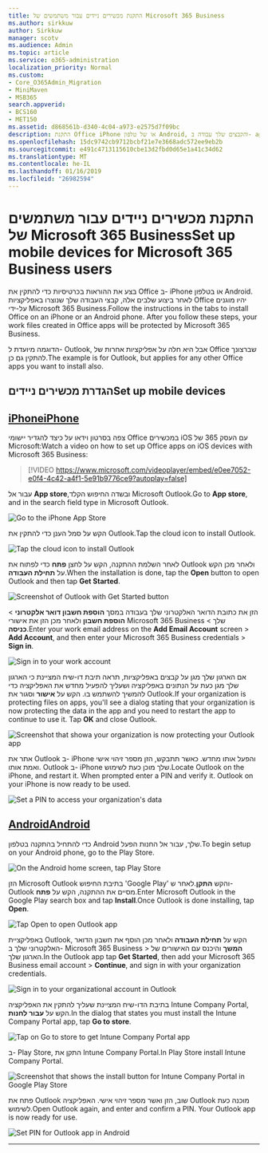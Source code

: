 ```yaml
---
title: התקנת מכשירים ניידים עבור משתמשים של Microsoft 365 Business
ms.author: sirkkuw
author: Sirkkuw
manager: scotv
ms.audience: Admin
ms.topic: article
ms.service: o365-administration
localization_priority: Normal
ms.custom:
- Core_O365Admin_Migration
- MiniMaven
- MSB365
search.appverid:
- BCS160
- MET150
ms.assetid: d868561b-d340-4c04-a973-e2575d7f09bc
description: התקנת Office iPhone או של טלפון Android, והקבצים שלך עבודה ב- apps יהיו מוגנים על-ידי ביקור 365 של Microsoft Office.
ms.openlocfilehash: 15dc9742cb9712bcbf21e7e3668adc572ee9eb2b
ms.sourcegitcommit: e491c4713115610cbe13d2fbd0d65e1a41c34d62
ms.translationtype: MT
ms.contentlocale: he-IL
ms.lasthandoff: 01/16/2019
ms.locfileid: "26982594"
---
```

# <a name="set-up-mobile-devices-for-microsoft-365-business-users"></a><span data-ttu-id="f5bfb-103">התקנת מכשירים ניידים עבור משתמשים של Microsoft 365 Business</span><span class="sxs-lookup"><span data-stu-id="f5bfb-103">Set up mobile devices for Microsoft 365 Business users</span></span>

<span data-ttu-id="f5bfb-p101">בצע את ההוראות בכרטיסיות כדי להתקין את Office ב- iPhone או בטלפון Android. לאחר ביצוע שלבים אלה, קבצי העבודה שלך שנוצרו באפליקציות Office יהיו מוגנים על-ידי Microsoft 365 Business.</span><span class="sxs-lookup"><span data-stu-id="f5bfb-p101">Follow the instructions in the tabs to install Office on an iPhone or an Android phone. After you follow these steps, your work files created in Office apps will be protected by Microsoft 365 Business.</span></span>

  
<span data-ttu-id="f5bfb-106">הדוגמה מיועדת ל- Outlook, אבל היא חלה על אפליקציות אחרות של Office שברצונך להתקין גם כן.</span><span class="sxs-lookup"><span data-stu-id="f5bfb-106">The example is for Outlook, but applies for any other Office apps you want to install also.</span></span>
  
## <a name="set-up-mobile-devices"></a><span data-ttu-id="f5bfb-107">הגדרת מכשירים ניידים</span><span class="sxs-lookup"><span data-stu-id="f5bfb-107">Set up mobile devices</span></span>

## <a name="iphonetabiphone"></a>[<span data-ttu-id="f5bfb-108">iPhone</span><span class="sxs-lookup"><span data-stu-id="f5bfb-108">iPhone</span></span>](#tab/iPhone)
  
<span data-ttu-id="f5bfb-109">צפה בסרטון וידאו על כיצד להגדיר יישומי Office במכשירים iOS עם העסק 365 של Microsoft:</span><span class="sxs-lookup"><span data-stu-id="f5bfb-109">Watch a video on how to set up Office apps on iOS devices with Microsoft 365 Business:</span></span>

> [!VIDEO https://www.microsoft.com/videoplayer/embed/e0ee7052-e0f4-4c42-a4f1-5e91b9776ce9?autoplay=false] 

<span data-ttu-id="f5bfb-110">עבור אל **App store**,ובשדה החיפוש הקלד Microsoft Outlook.</span><span class="sxs-lookup"><span data-stu-id="f5bfb-110">Go to **App store**, and in the search field type in Microsoft Outlook.</span></span>
  
![Go to the iPhone App Store](media/886913de-76e5-4883-8ed0-4eb3ec06188f.png)
  
<span data-ttu-id="f5bfb-112">הקש על סמל הענן כדי להתקין את Outlook.</span><span class="sxs-lookup"><span data-stu-id="f5bfb-112">Tap the cloud icon to install Outlook.</span></span>
  
![Tap the cloud icon to install Outlook](media/665e1620-948a-4ab8-b914-dca49530142c.png)
  
<span data-ttu-id="f5bfb-114">לאחר השלמת ההתקנה, הקש על לחצן **פתח** כדי לפתוח את Outlook ולאחר מכן הקש על **תחילת העבודה**.</span><span class="sxs-lookup"><span data-stu-id="f5bfb-114">When the installation is done, tap the **Open** button to open Outlook and then tap **Get Started**.</span></span>
  
![Screenshot of Outlook with Get Started button](media/005bedec-ae50-4d75-b3bb-e7cef9e2561c.png)
  
<span data-ttu-id="f5bfb-116">הזן את כתובת הדואר האלקטרוני שלך בעבודה במסך **הוספת חשבון דואר אלקטרוני** \> **הוספת חשבון** ולאחר מכן הזן את אישורי Microsoft 365 Business שלך \> **כניסה**.</span><span class="sxs-lookup"><span data-stu-id="f5bfb-116">Enter your work email address on the **Add Email Account** screen \> **Add Account**, and then enter your Microsoft 365 Business credentials \> **Sign in**.</span></span>
  
![Sign in to your work account](media/3cef1fb5-7bec-4d3d-8542-872b731ce19f.png)
  
<span data-ttu-id="f5bfb-p102">אם הארגון שלך מגן על קבצים באפליקציות, תראה תיבת דו-שיח המציינת כי הארגון שלך מגן כעת על הנתונים באפליקציה ושעליך להפעיל מחדש את האפליקציה כדי להמשיך להשתמש בו. הקש על **אישור** וסגור את Outlook.</span><span class="sxs-lookup"><span data-stu-id="f5bfb-p102">If your organization is protecting files on apps, you'll see a dialog stating that your organization is now protecting the data in the app and you need to restart the app to continue to use it. Tap **OK** and close Outlook.</span></span> 
  
![Screenshot that showa your organization is now protecting your Outlook app](media/fb4c1c84-b1e9-42e1-8070-c13dcf79fb09.png)
  
<span data-ttu-id="f5bfb-p103">אתר את Outlook ב- iPhone והפעל אותו מחדש. כאשר תתבקש, הזן מספר זיהוי אישי ואמת אותו. Outlook ב- iPhone שלך מוכן כעת לשימוש.</span><span class="sxs-lookup"><span data-stu-id="f5bfb-p103">Locate Outlook on the iPhone, and restart it. When prompted enter a PIN and verify it. Outlook on your iPhone is now ready to be used.</span></span>
  
![Set a PIN to access your organization's data](media/64f2630b-3164-47a4-9dd6-ca0c29ed5fb3.png)
  
## <a name="androidtabandroid"></a>[<span data-ttu-id="f5bfb-125">Android</span><span class="sxs-lookup"><span data-stu-id="f5bfb-125">Android</span></span>](#tab/Android)
  
<span data-ttu-id="f5bfb-126">כדי להתחיל בהתקנה בטלפון Android שלך, עבור אל החנות הפעל.</span><span class="sxs-lookup"><span data-stu-id="f5bfb-126">To begin setup on your Android phone, go to the Play Store.</span></span>
  
![On the Android home screen, tap Play Store](media/93df88e7-c778-40e1-b35e-868ca6e97f6c.png)
  
<span data-ttu-id="f5bfb-128">הזן Microsoft Outlook בתיבת החיפוש 'Google Play' והקש **התקן**.לאחר ש- Outlook מסיים את ההתקנה, הקש על **פתח**.</span><span class="sxs-lookup"><span data-stu-id="f5bfb-128">Enter Microsoft Outlook in the Google Play search box and tap **Install**.Once Outlook is done installing, tap **Open**.</span></span>
  
![Tap Open to open Outlook app](media/8b4c5937-8875-4b5a-a5b6-b8c6c9cd6240.png)
  
<span data-ttu-id="f5bfb-130">באפליקציית Outlook, הקש על **תחילת העבודה** ולאחר מכן הוסף את חשבון הדואר האלקטרוני שלך ב- Microsoft 365 Business \> **המשך** והיכנס עם האישורים של הארגון שלך.</span><span class="sxs-lookup"><span data-stu-id="f5bfb-130">In the Outlook app tap **Get Started**, then add your Microsoft 365 Business email account \> **Continue**, and sign in with your organization credentials.</span></span>
  
![Sign in to your organizational account in Outlook](media/18f67c66-4bab-4b99-94bd-080839312e29.png)
  
<span data-ttu-id="f5bfb-132">בתיבת הדו-שיח המציינת שעליך להתקין את האפליקציה Intune Company Portal, הקש על **עבור לחנות**.</span><span class="sxs-lookup"><span data-stu-id="f5bfb-132">In the dialog that states you must install the Intune Company Portal app, tap **Go to store**.</span></span>
  
![Tap on Go to store to get Intune Company Portal app](media/a702d712-5622-45dd-a511-b1adaee63071.png)
  
<span data-ttu-id="f5bfb-134">ב- Play Store, התקן את Intune Company Portal.</span><span class="sxs-lookup"><span data-stu-id="f5bfb-134">In Play Store install Intune Company Portal.</span></span>
  
![Screenshot that shows the install button for Intune Company Portal in Google Play Store](media/5e0408f2-3f37-44dd-80ed-13ca2ac6df0c.png)
  
<span data-ttu-id="f5bfb-p104">פתח את Outlook שוב, הזן ואשר מספר זיהוי אישי. האפליקציה Outlook מוכנה כעת לשימוש.</span><span class="sxs-lookup"><span data-stu-id="f5bfb-p104">Open Outlook again, and enter and confirm a PIN. Your Outlook app is now ready for use.</span></span>
  
![Set  PIN for Outlook app in Android](media/edb91afb-f1ed-451a-bc6b-8ccba664e055.png)
  
---


